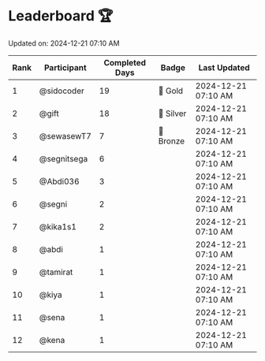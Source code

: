 # Leaderboard 🏆

Updated on: 2024-12-21 07:10 AM

| Rank | Participant       | Completed Days | Badge      | Last Updated         |
|------|-------------------|----------------|------------|----------------------|
| 1    | @sidocoder        | 19             | 🏅 Gold     | 2024-12-21 07:10 AM |
| 2    | @gift             | 18             | 🥈 Silver   | 2024-12-21 07:10 AM |
| 3    | @sewasewT7        | 7              | 🥉 Bronze   | 2024-12-21 07:10 AM |
| 4    | @segnitsega       | 6              |            | 2024-12-21 07:10 AM |
| 5    | @Abdi036          | 3              |            | 2024-12-21 07:10 AM |
| 6    | @segni            | 2              |            | 2024-12-21 07:10 AM |
| 7    | @kika1s1          | 2              |            | 2024-12-21 07:10 AM |
| 8    | @abdi             | 1              |            | 2024-12-21 07:10 AM |
| 9    | @tamirat          | 1              |            | 2024-12-21 07:10 AM |
| 10   | @kiya             | 1              |            | 2024-12-21 07:10 AM |
| 11   | @sena             | 1              |            | 2024-12-21 07:10 AM |
| 12   | @kena             | 1              |            | 2024-12-21 07:10 AM |
